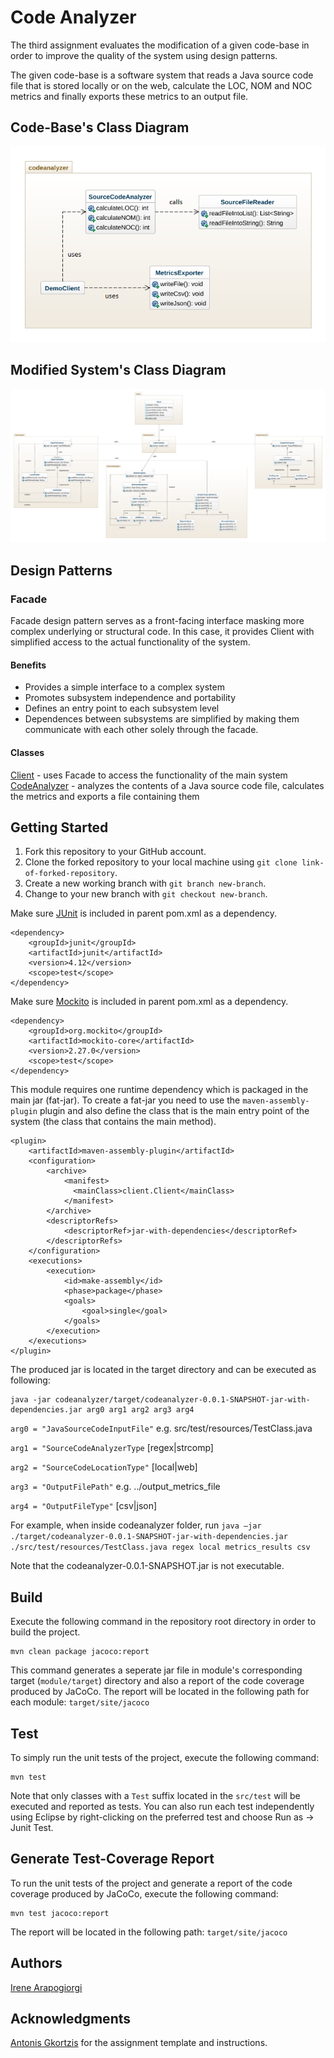 # Code Analyzer
The third assignment evaluates the modification of a given code-base in order to improve the quality of the system using design patterns.

The given code-base is a software system that reads a Java source code file that is stored locally or on the web, calculate the LOC, NOM and NOC metrics and finally exports these metrics to an output file.

## Code-Base's Class Diagram
![Code-Base's Class Diagram](./uml/code_base.png)

## Modified System's Class Diagram
![Modified System's Class Diagram](./uml/modified_system.png)

## Design Patterns

### Facade
Facade design pattern serves as a front-facing interface masking more complex underlying or structural code. In this case, it provides Client with simplified access to the actual functionality of the system.

#### Benefits
* Provides a simple interface to a complex system
* Promotes subsystem independence and portability
* Defines an entry point to each subsystem level
* Dependences between subsystems are simplified by making them communicate with each other solely through the facade.

#### Classes
[Client](./src/main/java/client/Client.java) - uses Facade to access the functionality of the main system
[CodeAnalyzer](./src/main/java/codeanalyzer/CodeAnalyzer.java) - analyzes the contents of a Java source code file, calculates the metrics and exports a file containing them

## Getting Started
1. Fork this repository to your GitHub account.
2. Clone the forked repository to your local machine using ```git clone link-of-forked-repository```.
3. Create a new working branch with ```git branch new-branch```.
4. Change to your new branch with ```git checkout new-branch```.

Make sure [JUnit](https://mvnrepository.com/artifact/junit/junit) is included in parent pom.xml as a dependency.
```
<dependency>
    <groupId>junit</groupId>
    <artifactId>junit</artifactId>
    <version>4.12</version>
    <scope>test</scope>
</dependency>
```

Make sure [Mockito](https://mvnrepository.com/artifact/org.mockito/mockito-core/) is included in parent pom.xml as a dependency.
```
<dependency>
    <groupId>org.mockito</groupId>
    <artifactId>mockito-core</artifactId>
    <version>2.27.0</version>
    <scope>test</scope>
</dependency>
```

This module requires one runtime dependency which is packaged in the main jar (fat-jar). To create a fat-jar you need to use the ```maven-assembly-plugin``` plugin and also define the class that is the main entry point of the system (the class that contains the main method). 
```
<plugin>
	<artifactId>maven-assembly-plugin</artifactId>
	<configuration>
		<archive>
			<manifest>
			  <mainClass>client.Client</mainClass> 
			</manifest>
		</archive>
		<descriptorRefs>
			<descriptorRef>jar-with-dependencies</descriptorRef>
		</descriptorRefs>
	</configuration>
	<executions>
		<execution>
			<id>make-assembly</id>
			<phase>package</phase>
			<goals>
				<goal>single</goal>
			</goals>
		</execution>
	</executions>
</plugin>
```

The produced jar is located in the target directory and can be executed as following:
```
java -jar codeanalyzer/target/codeanalyzer-0.0.1-SNAPSHOT-jar-with-dependencies.jar arg0 arg1 arg2 arg3 arg4
```
```arg0 = "JavaSourceCodeInputFile"``` e.g. src/test/resources/TestClass.java

```arg1 = "SourceCodeAnalyzerType``` [regex|strcomp]

```arg2 = "SourceCodeLocationType"``` [local|web]

```arg3 = "OutputFilePath"``` e.g. ../output_metrics_file

```arg4 = "OutputFileType"``` [csv|json]

For example, when inside codeanalyzer folder, run ```java –jar ./target/codeanalyzer-0.0.1-SNAPSHOT-jar-with-dependencies.jar ./src/test/resources/TestClass.java regex local metrics_results csv```

Note that the codeanalyzer-0.0.1-SNAPSHOT.jar is not executable.

## Build
Execute the following command in the repository root directory in order to build the project.
```
mvn clean package jacoco:report
```
This command generates a seperate jar file in module's corresponding target (```module/target```) directory and also a report of the code coverage produced by JaCoCo. The report will be located in the following path for each module: ```target/site/jacoco```

## Test
To simply run the unit tests of the project, execute the following command:
```
mvn test
```
Note that only classes with a ```Test``` suffix located in the ```src/test``` will be executed and reported as tests.
You can also run each test independently using Eclipse by right-clicking on the preferred test and choose Run as -> Junit Test.

## Generate Test-Coverage Report
To run the unit tests of the project and generate a report of the code coverage produced by JaCoCo, execute the following command:
```
mvn test jacoco:report
```
The report will be located in the following path: ```target/site/jacoco```

## Authors
[Irene Arapogiorgi](https://gr.linkedin.com/in/irene-arapogiorgi)

## Acknowledgments
[Antonis Gkortzis](https://github.com/AntonisGkortzis) for the assignment template and instructions.
